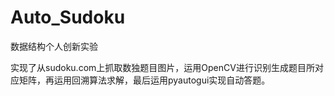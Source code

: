 # Auto_Sudoku
数据结构个人创新实验

实现了从sudoku.com上抓取数独题目图片，运用OpenCV进行识别生成题目所对应矩阵，再运用回溯算法求解，最后运用pyautogui实现自动答题。